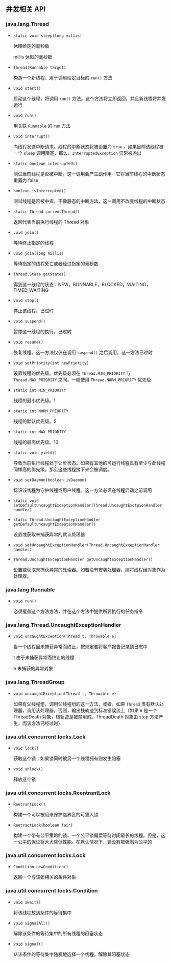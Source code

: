 ## 并发相关 API

### java.lang.Thread

* `static void sleep(long millis)`

  休眠给定的毫秒数

  millis	休眠的毫秒数

* `Thread(Runnable target)`

  构造一个新线程，用于调用给定目标的 `run()` 方法

* `void start()`

  启动这个线程，将调用 `run()` 方法。这个方法将立即返回，并且新线程将并发运行

* `void run()`

  用关联 `Runnable` 的 `run` 方法

* `void interrupt()`

  向线程发送中断请求。线程的中断状态将被设置为 `true` 。如果目前该线程被一个 `sleep` 调用阻塞，那么，`InterruptedException` 异常被抛出

* `static boolean interrupted()`

  测试当前线程是否被中断。这一调用会产生副作用--它将当前线程的中断状态重置为 false

* `boolean isInterrupted()`

  测试线程是否被中资。不像静态的中断方法，这一调用不改变线程的中断状态

* `static Thread currentThread()`

  返回代表当前执行线程的 Thread 对象

* `void join()`

  等待终止指定的线程

* `void join(long millis)`

  等待指定的线程死亡或者经过指定的毫秒数

* `Thread.State getState()`

  得到这一线程的状态：NEW，RUNNABLE，BLOCKED，WAITING，TIMED_WAITING 

* `void stop()`

  停止该线程。已过时

* `void suspend()`

  暂停这一线程的执行。已过时

* `void resume()`

  恢复线程。这一方法仅仅在调用 `suspend()` 之后调用。这一方法已过时

* `void setPriority(int newPriority)`

  设置线程的优先级。优先级必须在 `Thread.MIN_PRIORITY` 与 `Thread.MAX_PRIORITY` 之间。一般使用 `Thread.NORM_PRIORITY` 优先级

* `static int MIN_PRIORITY`

  线程的最小优先级。1

* `static int NORM_PRIORITY`

  线程的默认优先级。5

* `static int MAX_PRIORITY`

  线程的最高优先级。10

* `static void yield()`

  导致当前执行线程处于让步状态。如果有其他的可运行线程具有至少与此线程同样高的优先级，那么这些线程接下来会被调度。

* `void setDaemon(boolean isDaemon)`

  标识该线程为守护线程或用户线程。这一方法必须在线程启动之前调用

* `static void setDefaultUncaughtExceptionHandler(Thread.UncaughtExctpionHandler handler)`

* `static Thread.UncaughtExceptionHandler getDefaultUncaughtExceptionHandler()`

  设置或获取未捕获异常的默认处理器

* `void setUncaughtExceptionHandler(Thread.UncaughtExceptionHandler handler)`

* `Thread.UncaughtExceptionHandler getUncaughtExceptionHandler()`

  设置或获取未捕获异常的处理器。如若没有安装处理器，则将线程组对象作为处理器。

### java.lang.Runnable

* `void run()`

  必须覆盖这个方法方法，并在这个方法中提供所要执行的任务指令

### java.lang.Thread.UncaughtExceptionHandler

* `void uncaughtException(Thread t, Throwable e)`

  当一个线程因未捕获异常而终止，按规定要将客户报告记录到日志中

  t			由于未捕获异常而终止的线程

  e			未捕获的异常对象

### java.lang.ThreadGroup

* `void uncaughtException(Thread t, Throwable e)`

  如果有父线程组，调用父线程组的这一方法，或者，如果 `Thread` 类有默认处理器，调用该处理器，否则，输出栈轨迹到标准错误流上（如果  e 是一个 ThreadDeath 对象，栈轨迹是被禁用的。ThreadDeath 对象由 stop 方法产生，而该方法已经过时）

### java.util.concurrent.locks.Lock

* `void lock()`

  获取这个锁；如果锁同时被另一个线程拥有则发生阻塞

* `void unlock()`

  释放这个锁

### java.util.concurrent.locks.ReentrantLock

* `ReetrantLock()`

  构建一个可以被用来保护临界区的可重入锁

* `ReetractLock(boolean fair)`

  构建一个带有公平策略的锁。一个公平锁偏爱等待时间最长的线程。但是，这一公平的保证将大大降低性能。在默认情况下，锁没有被强制为公平的

### java.util.concurrent.locks.Lock

* `Condition newCondition()`

  返回一个与该锁相关的条件对象

### java.util.concurrent.locks.Condition

* `void await()`

  将该线程放到条件的等待集中

* `void signalAll()`

  解除该条件的等待集中的所有线程的阻塞状态

* `void signal()`

  从该条件的等待集中随机地选择一个线程，解除其阻塞状态